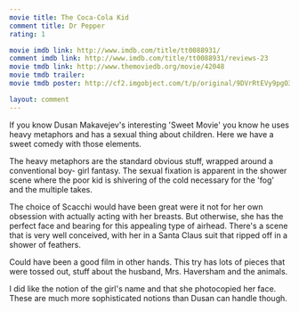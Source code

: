 ```yaml
---
movie title: The Coca-Cola Kid
comment title: Dr Pepper
rating: 1

movie imdb link: http://www.imdb.com/title/tt0088931/
comment imdb link: http://www.imdb.com/title/tt0088931/reviews-23
movie tmdb link: http://www.themoviedb.org/movie/42048
movie tmdb trailer: 
movie tmdb poster: http://cf2.imgobject.com/t/p/original/9DVrRtEVy9pgO324Sp2MbUDEKxD.jpg

layout: comment
---
```


If you know Dusan Makavejev's interesting 'Sweet Movie' you know he uses heavy metaphors and has a sexual thing about children. Here we have a sweet comedy with those elements.

The heavy metaphors are the standard obvious stuff, wrapped around a conventional boy- girl fantasy. The sexual fixation is apparent in the shower scene where the poor kid is shivering of the cold necessary for the 'fog' and the multiple takes.

The choice of Scacchi would have been great were it not for her own obsession with actually acting with her breasts. But otherwise, she has the perfect face and bearing for this appealing type of airhead. There's a scene that is very well conceived, with her in a Santa Claus suit that ripped off in a shower of feathers.

Could have been a good film in other hands. This try has lots of pieces that were tossed out, stuff about the husband, Mrs. Haversham and the animals.

I did like the notion of the girl's name and that she photocopied her face. These are much more sophisticated notions than Dusan can handle though.